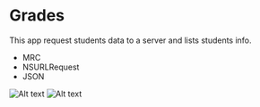 Grades
======

This app request students data to a server and lists students info.

* MRC
* NSURLRequest
* JSON

![Alt text](https://raw.github.com/kazuochi/Grades/master/grades1.png "Optional title")
![Alt text](https://raw.github.com/kazuochi/Grades/master/grades2.png "Optional title")